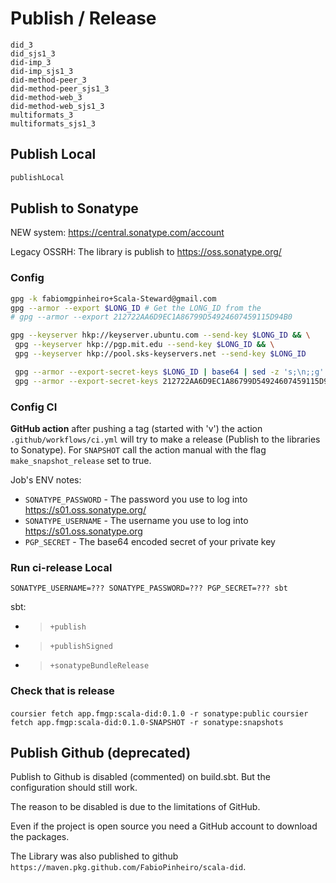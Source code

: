 # Publish / Release

```
did_3
did_sjs1_3
did-imp_3
did-imp_sjs1_3
did-method-peer_3
did-method-peer_sjs1_3
did-method-web_3
did-method-web_sjs1_3
multiformats_3
multiformats_sjs1_3
```

## Publish Local

```sbt
publishLocal
```

## Publish to Sonatype

NEW system: https://central.sonatype.com/account

Legacy OSSRH: The library is publish to https://oss.sonatype.org/

### Config 

```zsh
gpg -k fabiomgpinheiro+Scala-Steward@gmail.com
gpg --armor --export $LONG_ID # Get the LONG_ID from the 
# gpg --armor --export 212722AA6D9EC1A86799D54924607459115D94B0

gpg --keyserver hkp://keyserver.ubuntu.com --send-key $LONG_ID && \
 gpg --keyserver hkp://pgp.mit.edu --send-key $LONG_ID && \
 gpg --keyserver hkp://pool.sks-keyservers.net --send-key $LONG_ID

 gpg --armor --export-secret-keys $LONG_ID | base64 | sed -z 's;\n;;g' | xclip -selection clipboard -i # for the PGP_SECRET
 gpg --armor --export-secret-keys 212722AA6D9EC1A86799D54924607459115D94B0 | base64 | sed -z 's;\n;;g' | xclip -selection clipboard -i # for the PGP_SECRET
```

### Config CI

**GitHub action** after pushing a tag (started with 'v') the action `.github/workflows/ci.yml` will try to make a release (Publish to the libraries to Sonatype).
For `SNAPSHOT` call the action manual with the flag `make_snapshot_release` set to true.

Job's ENV notes:
- `SONATYPE_PASSWORD` - The password you use to log into https://s01.oss.sonatype.org/
- `SONATYPE_USERNAME` - The username you use to log into https://s01.oss.sonatype.org
- `PGP_SECRET` -  The base64 encoded secret of your private key

### Run ci-release Local

`SONATYPE_USERNAME=??? SONATYPE_PASSWORD=??? PGP_SECRET=??? sbt`

sbt:
- > `+publish`
- > `+publishSigned`
- > `+sonatypeBundleRelease`

### Check that is release

`coursier fetch app.fmgp:scala-did:0.1.0 -r sonatype:public`
`coursier fetch app.fmgp:scala-did:0.1.0-SNAPSHOT -r sonatype:snapshots`

## Publish Github (deprecated)

Publish to Github is disabled (commented) on build.sbt.
But the configuration should still work.

The reason to be disabled is due to the limitations of GitHub.

Even if the project is open source you need a GitHub account to download the packages.

The Library was also published to github `https://maven.pkg.github.com/FabioPinheiro/scala-did`.


